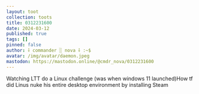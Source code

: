 ```yaml
---
layout: toot
collection: toots
title: 0312231600
date: 2024-03-12
published: true
tags: []
pinned: false
author: ⸸ commander ░ nova ⸸ :~$
avatar: /img/avatar/daemon.jpeg
mastodon: https://mastodon.online/@cmdr_nova/0312231600
---
```


Watching LTT do a Linux challenge (was when windows 11 launched)How tf did Linus nuke his entire desktop environment by installing Steam
